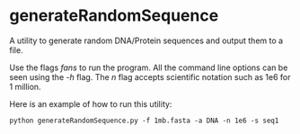 # generateRandomSequence

A utility to generate random DNA/Protein sequences and output them to a file.

Use the flags _fans_ to run the program. All the command line options can be seen using the _-h_ flag. The _n_ flag accepts scientific notation such as 1e6 for 1 million.

Here is an example of how to run this utility:

`python generateRandomSequence.py -f 1mb.fasta -a DNA -n 1e6 -s seq1`

